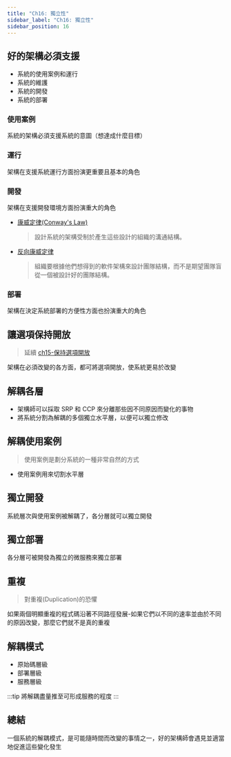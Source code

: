 ```yaml
---
title: "Ch16: 獨立性"
sidebar_label: "Ch16: 獨立性"
sidebar_position: 16
---
```


## 好的架構必須支援

- 系統的使用案例和運行
- 系統的維護
- 系統的開發
- 系統的部署

### 使用案例

系統的架構必須支援系統的意圖（想達成什麼目標）

### 運行

架構在支援系統運行方面扮演更重要且基本的角色

### 開發

架構在支援開發環境方面扮演重大的角色

- [康威定律(Conway's Law)](https://zh.wikipedia.org/zh-tw/%E5%BA%B7%E5%A8%81%E5%AE%9A%E5%BE%8B)
  > 設計系統的架構受制於產生這些設計的組織的溝通結構。
- [反向康威定律](https://cloud.tencent.com/developer/article/1892297)
  > 組織要根據他們想得到的軟件架構來設計團隊結構，而不是期望團隊盲從一個被設計好的團隊結構。

### 部署

架構在決定系統部署的方便性方面也扮演重大的角色

## 讓選項保持開放

> 延續 [ch15-保持選項開放](/docs/sg/clean-architecture/ch15#保持選項開放)

架構在必須改變的各方面，都可將選項開放，使系統更易於改變

## 解耦各層

- 架構師可以採取 SRP 和 CCP 來分離那些因不同原因而變化的事物
- 將系統分割為解耦的多個獨立水平層，以便可以獨立修改

## 解耦使用案例

> 使用案例是劃分系統的一種非常自然的方式

- 使用案例用來切割水平層

## 獨立開發

系統層次與使用案例被解耦了，各分層就可以獨立開發

## 獨立部署

各分層可被開發為獨立的微服務來獨立部署

## 重複

> 對重複(Duplication)的恐懼

如果兩個明顯重複的程式碼沿著不同路徑發展-如果它們以不同的速率並由於不同的原因改變，那麼它們就不是真的重複

## 解耦模式

- 原始碼層級
- 部署層級
- 服務層級

:::tip
將解耦盡量推至可形成服務的程度
:::

## 總結

一個系統的解耦模式，是可能隨時間而改變的事情之一，好的架構師會遇見並適當地促進這些變化發生
